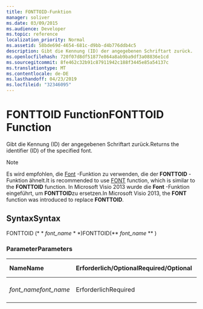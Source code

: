 ```yaml
---
title: FONTTOID-Funktion
manager: soliver
ms.date: 03/09/2015
ms.audience: Developer
ms.topic: reference
localization_priority: Normal
ms.assetid: 58bde69d-4654-681c-d9bb-d4b776ddb4c5
description: Gibt die Kennung (ID) der angegebenen Schriftart zurück.
ms.openlocfilehash: 720f07d8df51877e864a8ab9ba9df3a08836e1cd
ms.sourcegitcommit: 8fe462c32b91c87911942c188f3445e85a54137c
ms.translationtype: MT
ms.contentlocale: de-DE
ms.lasthandoff: 04/23/2019
ms.locfileid: "32346095"
---
```

# <a name="fonttoid-function"></a><span data-ttu-id="aa755-103">FONTTOID Function</span><span class="sxs-lookup"><span data-stu-id="aa755-103">FONTTOID Function</span></span>

<span data-ttu-id="aa755-104">Gibt die Kennung (ID) der angegebenen Schriftart zurück.</span><span class="sxs-lookup"><span data-stu-id="aa755-104">Returns the identifier (ID) of the specified font.</span></span>
  
> [!NOTE]
> <span data-ttu-id="aa755-105">Es wird empfohlen, die [Font](font-function.md) -Funktion zu verwenden, die der **FONTTOID** -Funktion ähnelt.</span><span class="sxs-lookup"><span data-stu-id="aa755-105">It is recommended to use [FONT](font-function.md) function, which is similar to the **FONTTOID** function.</span></span> <span data-ttu-id="aa755-106">In Microsoft Visio 2013 wurde die **Font** -Funktion eingeführt, um **FONTTOID**zu ersetzen.</span><span class="sxs-lookup"><span data-stu-id="aa755-106">In Microsoft Visio 2013, the **FONT** function was introduced to replace **FONTTOID**.</span></span> 
  
## <a name="syntax"></a><span data-ttu-id="aa755-107">Syntax</span><span class="sxs-lookup"><span data-stu-id="aa755-107">Syntax</span></span>

<span data-ttu-id="aa755-108">FONTTOID (\* \* *font_name* \* \*)</span><span class="sxs-lookup"><span data-stu-id="aa755-108">FONTTOID(\*\* *font_name* \*\* )</span></span> 
  
### <a name="parameters"></a><span data-ttu-id="aa755-109">Parameter</span><span class="sxs-lookup"><span data-stu-id="aa755-109">Parameters</span></span>

|<span data-ttu-id="aa755-110">**Name**</span><span class="sxs-lookup"><span data-stu-id="aa755-110">**Name**</span></span>|<span data-ttu-id="aa755-111">**Erforderlich/Optional**</span><span class="sxs-lookup"><span data-stu-id="aa755-111">**Required/Optional**</span></span>|<span data-ttu-id="aa755-112">**Datentyp**</span><span class="sxs-lookup"><span data-stu-id="aa755-112">**Data Type**</span></span>|<span data-ttu-id="aa755-113">**Beschreibung**</span><span class="sxs-lookup"><span data-stu-id="aa755-113">**Description**</span></span>|
|:-----|:-----|:-----|:-----|
| <span data-ttu-id="aa755-114">_font_name_</span><span class="sxs-lookup"><span data-stu-id="aa755-114">_font_name_</span></span> <br/> |<span data-ttu-id="aa755-115">Erforderlich</span><span class="sxs-lookup"><span data-stu-id="aa755-115">Required</span></span>  <br/> |<span data-ttu-id="aa755-116">**String**</span><span class="sxs-lookup"><span data-stu-id="aa755-116">**String**</span></span> <br/> |<span data-ttu-id="aa755-117">Der Name der Schriftart.</span><span class="sxs-lookup"><span data-stu-id="aa755-117">The name of the font.</span></span>  <br/> |
   


